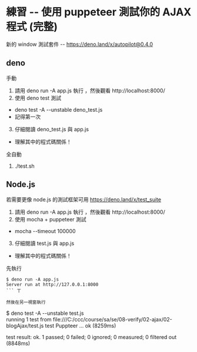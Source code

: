 # 練習 -- 使用 puppeteer 測試你的 AJAX 程式 (完整)

新的 window 測試套件 -- https://deno.land/x/autopilot@0.4.0

## deno

手動

1. 請用 deno run -A app.js 執行 ，然後觀看 http://localhost:8000/
2. 使用 deno test 測試
  * deno test -A --unstable deno_test.js
  * 記得第一次
3. 仔細閱讀 deno_test.js 與 app.js
  * 理解其中的程式碼關係！

全自動

1. ./test.sh

## Node.js

若需要更像 node.js 的測試框架可用 https://deno.land/x/test_suite

1. 請用 deno run -A app.js 執行 ，然後觀看 http://localhost:8000/
2. 使用 mocha + puppeteer 測試
  * mocha --timeout 100000
3. 仔細閱讀 test.js 與 app.js
  * 理解其中的程式碼關係！


先執行

```
$ deno run -A app.js
Server run at http://127.0.0.1:8000
``` ㄒ

然後在另一視窗執行

```
$ deno test -A --unstable test.js      
running 1 test from file:///C:/ccc/course/sa/se/08-verify/02-ajax/02-blogAjax/test.js
test Puppteer ... ok (8259ms)

test result: ok. 1 passed; 0 failed; 0 ignored; 0 measured; 0 filtered out (8848ms)        

```